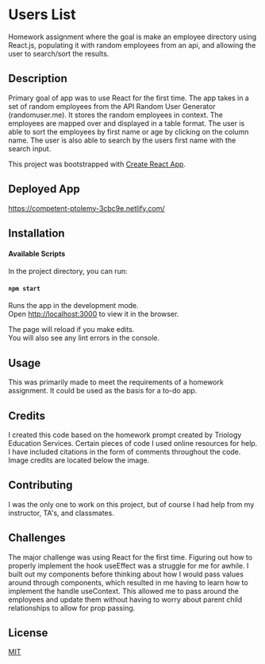 # Users List
Homework assignment where the goal is make an employee directory using React.js, populating it with random employees from an api, and allowing the user to search/sort the results.

## Description 
Primary goal of app was to use React for the first time. The app takes in a set of random employees from the API Random User Generator (randomuser.me). It stores the random employees in context. The employees are mapped over and displayed in a table format. The user is able to sort the employees by first name or age by clicking on the column name. The user is also able to search by the users first name with the search input.

This project was bootstrapped with [Create React App](https://github.com/facebook/create-react-app).

## Deployed App
https://competent-ptolemy-3cbc9e.netlify.com/

## Installation
#### Available Scripts

In the project directory, you can run:

#### `npm start`

Runs the app in the development mode.<br />
Open [http://localhost:3000](http://localhost:3000) to view it in the browser.

The page will reload if you make edits.<br />
You will also see any lint errors in the console.

## Usage 
This was primarily made to meet the requirements of a homework assignment. It could be used as the basis for a to-do app.

## Credits 
I created this code based on the homework prompt created by Triology Education Services. Certain pieces of code I used online resources for help. I have included citations in the form of comments throughout the code. Image credits are located below the image.

## Contributing 
I was the only one to work on this project, but of course I had help from my instructor, TA's, and classmates.

## Challenges
The major challenge was using React for the first time. Figuring out how to properly implement the hook useEffect was a struggle for me for awhile. I built out my components before thinking about how I would pass values around through components, which resulted in me having to learn how to implement the handle useContext. This allowed me to pass around the employees and update them without having to worry about parent child relationships to allow for prop passing.

## License
[MIT](https://choosealicense.com/licenses/mit/)

